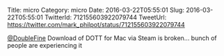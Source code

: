 Title: micro
Category: micro
Date: 2016-03-22T05:55:01
Slug: 2016-03-22T05:55:01
TwitterId: 712155603922079744
TweetUrl: https://twitter.com/mark_philpot/status/712155603922079744

[@DoubleFine](https://twitter.com/DoubleFine) Download of DOTT for Mac via Steam is broken... bunch of people are experiencing it
